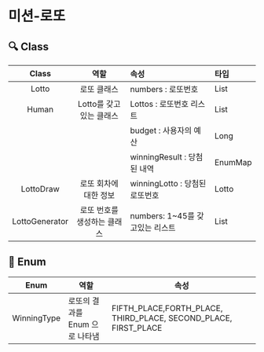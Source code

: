# 미션-로또

## 🔍 Class

|     Class      |       역할        | 속성                      | 타입            |
|:--------------:|:---------------:|:------------------------|:--------------|
|     Lotto      |     로또 클래스      | numbers : 로또번호          | List<Integer> |
|     Human      | Lotto를 갖고있는 클래스 | Lottos : 로또번호 리스트       | List<Lotto>   |
|                |                 | budget : 사용자의 예산        | Long          |
|                |                 | winningResult : 당첨된 내역  | EnumMap       |
|   LottoDraw    |  로또 회차에 대한 정보   | winningLotto : 당첨된 로또번호 | Lotto         |
| LottoGenerator | 로또 번호를 생성하는 클래스 | numbers: 1~45를 갖고있는 리스트 | List<Integer> |

## 🔢 Enum
| Enum        | 역할                  | 속성                                                              |
|-------------|---------------------|-----------------------------------------------------------------|
| WinningType | 로또의 결과를 Enum 으로 나타냄 | FIFTH_PLACE,FORTH_PLACE, THIRD_PLACE, SECOND_PLACE, FIRST_PLACE |